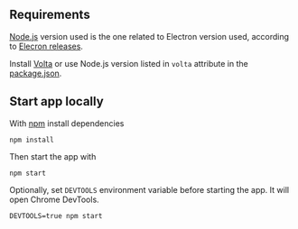 ## Requirements

[Node.js](https://nodejs.org/) version used is the one related to Electron version used, according to [Elecron releases](https://releases.electronjs.org/).

Install [Volta](https://volta.sh/) or use Node.js version listed in `volta` attribute in the [package.json](../package.json).

## Start app locally

With [npm](https://www.npmjs.com/) install dependencies

```shell
npm install
```

Then start the app with

```shell
npm start
```

Optionally, set `DEVTOOLS` environment variable before starting the app.
It will open Chrome DevTools.

```shell
DEVTOOLS=true npm start
```

